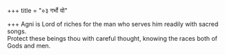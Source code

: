 +++
title = "०३ गर्भो यो"

+++
Agni is Lord of riches for the man who serves him readily with sacred songs.  
     Protect these beings thou with careful thought, knowing the races both of Gods and men.
